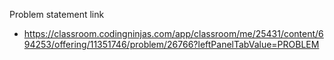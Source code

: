 Problem statement link

- https://classroom.codingninjas.com/app/classroom/me/25431/content/694253/offering/11351746/problem/26766?leftPanelTabValue=PROBLEM

